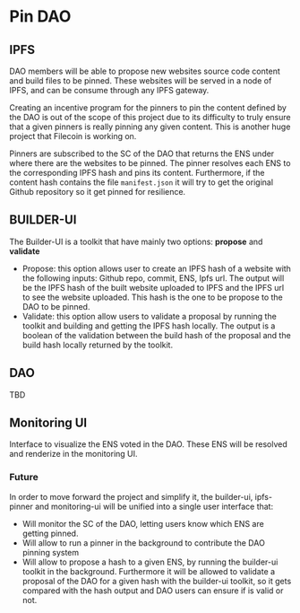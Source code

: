 # Pin DAO

## IPFS

DAO members will be able to propose new websites source code content and build files to be pinned. These websites will be served in a node of IPFS, and can be consume through any IPFS gateway.

Creating an incentive program for the pinners to pin the content defined by the DAO is out of the scope of this project due to its difficulty to truly ensure that a given pinners is really pinning any given content. This is another huge project that Filecoin is working on.

Pinners are subscribed to the SC of the DAO that returns the ENS under where there are the websites to be pinned. The pinner resolves each ENS to the corresponding IPFS hash and pins its content. Furthermore, if the content hash contains the file `manifest.json` it will try to get the original Github repository so it get pinned for resilience.

## BUILDER-UI

The Builder-UI is a toolkit that have mainly two options: **propose** and **validate**
- Propose: this option allows user to create an IPFS hash of a website with the following inputs: Github repo, commit, ENS, Ipfs url. The output will be the IPFS hash of the built website uploaded to IPFS and the IPFS url to see the website uploaded. This hash is the one to be propose to the DAO to be pinned.
- Validate: this option allow users to validate a proposal by running the toolkit and building and getting the IPFS hash locally. The output is a boolean of the validation between the build hash of the proposal and the build hash locally returned by the toolkit.
## DAO
TBD

## Monitoring UI

Interface to visualize the ENS voted in the DAO. These ENS will be resolved and renderize in the monitoring UI.


### Future

In order to move forward the project and simplify it, the builder-ui, ipfs-pinner and monitoring-ui will be unified into a single user interface that:
- Will monitor the SC of the DAO, letting users know which ENS are getting pinned.
- Will allow to run a pinner in the background to contribute the DAO pinning system
- Will allow to propose a hash to a given ENS, by running the builder-ui toolkit in the background. Furthermore it will be allowed to validate a proposal of the DAO for a given hash with the builder-ui toolkit, so it gets compared with the hash output and DAO users can ensure if is valid or not.
